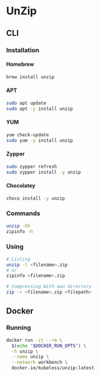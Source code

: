 # UnZip

## CLI

### Installation

#### Homebrew

```sh
brew install unzip
```

#### APT

```sh
sudo apt update
sudo apt -y install unzip
```

#### YUM

```sh
yum check-update
sudo yum -y install unzip
```

#### Zypper

```sh
sudo zypper refresh
sudo zypper install -y unzip
```

#### Chocolatey

```sh
choco install -y unzip
```

### Commands

```sh
unzip -hh
zipinfo -h
```

### Using

```sh
# Listing
unzip -l <filename>.zip
# or
zipinfo <filename>.zip

# Compressing With own directory
zip -r <filename>.zip <filepath>
```

## Docker

### Running

```sh
docker run -it --rm \
  $(echo "$DOCKER_RUN_OPTS") \
  -h unzip \
  --name unzip \
  --network workbench \
  docker.io/kubeless/unzip:latest
```
